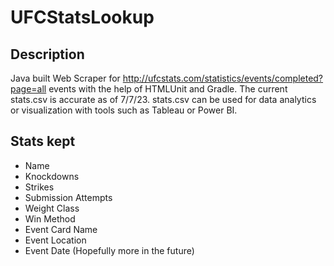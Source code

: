 # UFCStatsLookup

## Description
Java built Web Scraper for http://ufcstats.com/statistics/events/completed?page=all events with the help of HTMLUnit and Gradle. The current stats.csv is accurate as of 7/7/23.  stats.csv can be used for data analytics or visualization with tools such as Tableau or Power BI.

## Stats kept
- Name
- Knockdowns
- Strikes
- Submission Attempts
- Weight Class
- Win Method
- Event Card Name
- Event Location
- Event Date
(Hopefully more in the future)
